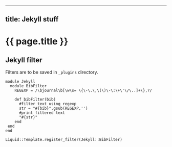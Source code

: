 
---
title: Jekyll stuff
---

# {{ page.title }}

## Jekyll filter

Filters are to be saved in ``_plugins`` directory.

```
module Jekyll
  module BibFilter
    REGEXP = /\bjournal\b[\w\s= \{\-\.\,\(\)\-\:\+\'\/\..]+\},?/

    def bibFilter(bib)
      #filter text using regexp
      str = "#{bib}".gsub(REGEXP,'')
      #print filtered text
      "#{str}"
    end
 end
end

Liquid::Template.register_filter(Jekyll::BibFilter)
```

